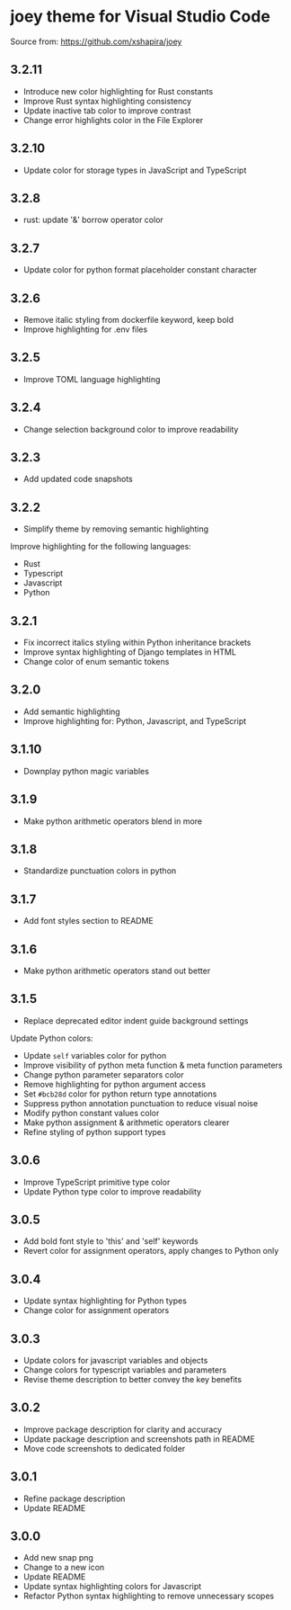 # joey theme for Visual Studio Code

Source from: <https://github.com/xshapira/joey>

## 3.2.11

* Introduce new color highlighting for Rust constants
* Improve Rust syntax highlighting consistency
* Update inactive tab color to improve contrast
* Change error highlights color in the File Explorer

## 3.2.10

* Update color for storage types in JavaScript and TypeScript

## 3.2.8

* rust: update '&' borrow operator color

## 3.2.7

* Update color for python format placeholder constant character

## 3.2.6

* Remove italic styling from dockerfile keyword, keep bold
* Improve highlighting for .env files

## 3.2.5

* Improve TOML language highlighting

## 3.2.4

* Change selection background color to improve readability

## 3.2.3

* Add updated code snapshots

## 3.2.2

* Simplify theme by removing semantic highlighting

Improve highlighting for the following languages:

* Rust
* Typescript
* Javascript
* Python

## 3.2.1

* Fix incorrect italics styling within Python inheritance brackets
* Improve syntax highlighting of Django templates in HTML
* Change color of enum semantic tokens

## 3.2.0

* Add semantic highlighting
* Improve highlighting for: Python, Javascript, and TypeScript

## 3.1.10

* Downplay python magic variables

## 3.1.9

* Make python arithmetic operators blend in more

## 3.1.8

* Standardize punctuation colors in python

## 3.1.7

* Add font styles section to README

## 3.1.6

* Make python arithmetic operators stand out better

## 3.1.5

* Replace deprecated editor indent guide background settings

Update Python colors:

* Update `self` variables color for python
* Improve visibility of python meta function & meta function parameters
* Change python parameter separators color
* Remove highlighting for python argument access
* Set `#bcb28d` color for python return type annotations
* Suppress python annotation punctuation to reduce visual noise
* Modify python constant values color
* Make python assignment & arithmetic operators clearer
* Refine styling of python support types

## 3.0.6

* Improve TypeScript primitive type color
* Update Python type color to improve readability

## 3.0.5

* Add bold font style to 'this' and 'self' keywords
* Revert color for assignment operators, apply changes to Python only

## 3.0.4

* Update syntax highlighting for Python types
* Change color for assignment operators

## 3.0.3

* Update colors for javascript variables and objects
* Change colors for typescript variables and parameters
* Revise theme description to better convey the key benefits

## 3.0.2

* Improve package description for clarity and accuracy
* Update package description and screenshots path in README
* Move code screenshots to dedicated folder

## 3.0.1

* Refine package description
* Update README

## 3.0.0

* Add new snap png
* Change to a new icon
* Update README
* Update syntax highlighting colors for Javascript
* Refactor Python syntax highlighting to remove unnecessary scopes
